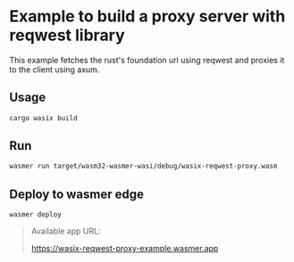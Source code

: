 # Example to build a proxy server with reqwest library

This example fetches the rust's foundation url using reqwest and proxies it to the client using axum.

## Usage

```bash
cargo wasix build
```

## Run

```bash
wasmer run target/wasm32-wasmer-wasi/debug/wasix-reqwest-proxy.wasm
```

## Deploy to wasmer edge

```
wasmer deploy
```

> Available app URL:
>
> https://wasix-reqwest-proxy-example.wasmer.app
